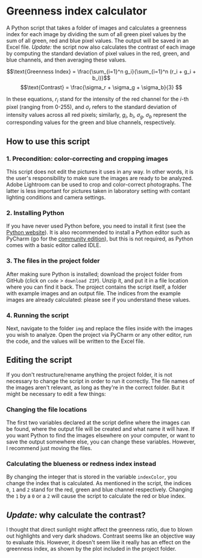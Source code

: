 # Greenness index calculator
A Python script that takes a folder of images and calculates a greenness index for each image by dividing the sum of all green pixel values by the sum of all green, red and blue pixel values. The output will be saved in an Excel file. _Update:_ the script now also calculates the contrast of each image by computing the standard deviation of pixel values in the red, green, and blue channels, and then averaging these values.

$$\text{Greenness Index} = \frac{\sum_{i=1}^n g_i}{\sum_{i=1}^n (r_i + g_i + b_i)}$$
$$\text{Contrast} = \frac{\sigma_r + \sigma_g + \sigma_b}{3} $$

In these equations, $r_i$ stand for the intensity of the red channel for the $i$-th pixel (ranging from 0-255), and $\sigma_r$ refers to the standard deviation of intensity values across all red pixels; similarly, $g_i$, $b_i$, $\sigma_g$, $\sigma_b$ represent the corresponding values for the green and blue channels, respectively.

## How to use this script
### 1. Precondition: color-correcting and cropping images
This script does not edit the pictures it uses in any way. In other words, it is the user's responsibility to make sure the images are ready to be analyzed. Adobe Lightroom can be used to crop and color-correct photographs. The latter is less important for pictures taken in laboratory setting with contant lighting conditions and camera settings.

### 2. Installing Python
If you have never used Python before, you need to install it first (see the [Python website](https://www.python.org/downloads/)). It is also recommended to install a Python editor such as PyCharm (go for the [community edition](https://www.jetbrains.com/pycharm/download/other.html)), but this is not required, as Python comes with a basic editor called IDLE.

### 3. The files in the project folder
After making sure Python is installed; download the project folder from GitHub (click on `code` > `download ZIP`). Unzip it, and put it in a file location where you can find it back. The project contains the script itself, a folder with example images and an output file. The indices from the example images are already calculated: please see if you understand these values.

### 4. Running the script
Next, navigate to the folder `img` and replace the files inside with the images you wish to analyze. Open the project via PyCharm or any other editor, run the code, and the values will be written to the Excel file.

## Editing the script
If you don't restructure/rename anything the project folder, it is not necessary to change the script in order to run it correctly. The file names of the images aren't relevant, as long as they're in the correct folder. But it might be necessary to edit a few things:

### Changing the file locations
The first two variables declared at the script define where the images can be found, where the output file will be created and what name it will have. If you want Python to find the images elsewhere on your computer, or want to save the output somewhere else, you can change these variables. However, I recommend just moving the files.

### Calculating the blueness or redness index instead
By changing the integer that is stored in the variable `indexColor`, you change the index that is calculated. As mentioned in the script, the indices `0`, `1` and `2` stand for the red, green and blue channel respectively. Changing the `1` by a `0` or a `2` will cause the script to calculate the red or blue index.

## _Update:_ why calculate the contrast?
I thought that direct sunlight might affect the greenness ratio, due to blown out highlights and very dark shadows. Contrast seems like an objective way to evaluate this. However, it doesn't seem like it really has an effect on the greenness index, as shown by the plot included in the project folder.
